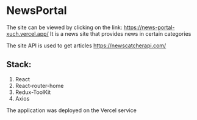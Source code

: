 # NewsPortal
The site can be viewed by clicking on the link: https://news-portal-xuch.vercel.app/
It is a news site that provides news in certain categories

The site API is used to get articles https://newscatcherapi.com/

## Stack:
1. React
2. React-router-home
3. Redux-ToolKit
4. Axios

The application was deployed on the Vercel service
